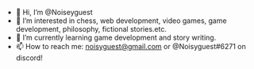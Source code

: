 - 👋 Hi, I’m @Noiseyguest
- 👀 I’m interested in chess, web development, video games, game development, philosophy, fictional stories.etc.
- 🌱 I’m currently learning game development and story writing.
- 📫 How to reach me: noisyguest@gmail.com or @Noisyguest#6271 on discord!

<!---
Noiseyguest/Noiseyguest is a ✨ special ✨ repository because its `README.md` (this file) appears on your GitHub profile.
You can click the Preview link to take a look at your changes.
--->
